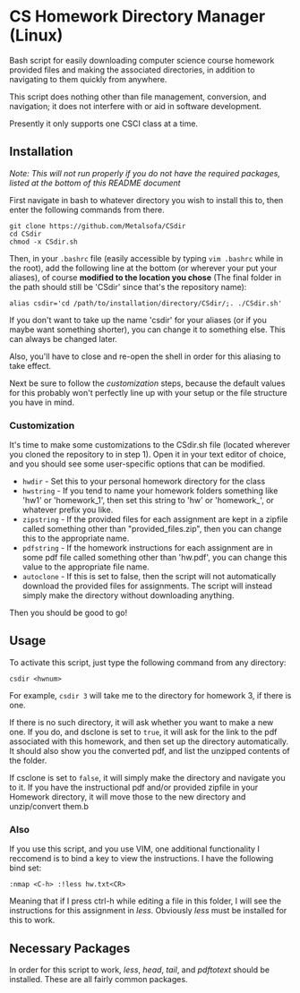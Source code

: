 # CS Homework Directory Manager (Linux)
Bash script for easily downloading computer science course homework provided files and making the associated directories, in addition to navigating to them quickly from anywhere.

This script does nothing other than file management, conversion, and navigation; it does not interfere with or aid in software development.

Presently it only supports one CSCI class at a time.

## Installation ##
*Note: This will not run properly if you do not have the required packages, listed at the bottom of this README document*

First navigate in bash to whatever directory you wish to install this to, then enter the following commands from there.

~~~~
git clone https://github.com/Metalsofa/CSdir
cd CSdir
chmod -x CSdir.sh
~~~~
Then, in your `.bashrc` file (easily accessible by typing `vim .bashrc` while in the root), add the following line at the bottom (or wherever your put your aliases), of course **modified to the location you chose** (The final folder in the path should still be 'CSdir' since that's the repository name):
~~~~
alias csdir='cd /path/to/installation/directory/CSdir/;. ./CSdir.sh'
~~~~
If you don't want to take up the name 'csdir' for your aliases (or if you maybe want something shorter), you can change it to something else. This can always be changed later.

Also, you'll have to close and re-open the shell in order for this aliasing to take effect.

Next be sure to follow the *customization* steps, because the default values for this probably won't perfectly line up with your setup or the file structure you have in mind.

### Customization
It's time to make some customizations to the CSdir.sh file (located wherever you cloned the repository to in step 1). Open it in your text editor of choice, and you should see some user-specific options that can be modified.
* `hwdir` - Set this to your personal homework directory for the class
* `hwstring` - If you tend to name your homework folders something like 'hw1' or 'homework_1', then set this string to 'hw' or 'homework_', or whatever prefix you like.
* `zipstring` - If the provided files for each assignment are kept in a zipfile called something other than "provided_files.zip", then you can change this to the appropriate name.
* `pdfstring` - If the homework instructions for each assignment are in some pdf file called something other than 'hw.pdf', you can change this value to the appropriate file name.
* `autoclone` - If this is set to false, then the script will not automatically download the provided files for assignments. The script will instead simply make the directory without downloading anything.

Then you should be good to go!

## Usage
To activate this script, just type the following command from any directory:

`csdir <hwnum>`

For example, `csdir 3` will take me to the directory for homework 3, if there is one.

If there is no such directory, it will ask whether you want to make a new one. If you do, and dsclone is set to `true`, it will ask for the link to the pdf associated with this homework, and then set up the directory automatically. It should also show you the converted pdf, and list the unzipped contents of the folder.

If csclone is set to `false`, it will simply make the directory and navigate you to it. If you have the instructional pdf and/or provided zipfile in your Homework directory, it will move those to the new directory and unzip/convert them.b

### Also
If you use this script, and you use VIM, one additional functionality I reccomend is to bind a key to view the instructions. I have the following bind set:
~~~~
:nmap <C-h> :!less hw.txt<CR>
~~~~
Meaning that if I press ctrl-h while editing a file in this folder, I will see the instructions for this assignment in *less*. Obviously *less* must be installed for this to work.

## Necessary Packages
In order for this script to work, *less*, *head*, *tail*, and *pdftotext* should be installed. These are all fairly common packages.
